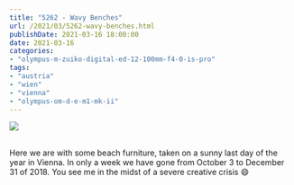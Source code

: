 ```yaml
---
title: "5262 - Wavy Benches"
url: /2021/03/5262-wavy-benches.html
publishDate: 2021-03-16 18:00:00
date: 2021-03-16
categories:
- "olympus-m-zuiko-digital-ed-12-100mm-f4-0-is-pro"
tags:
- "austria"
- "wien"
- "vienna"
- "olympus-om-d-e-m1-mk-ii"
---
```

<div class="container">
<div class="center"><a target="_blank" href="https://d25zfm9zpd7gm5.cloudfront.net/1200x1200/2018/20181231_140346_lr.jpg"><img class="webfeedsFeaturedVisual" src="https://d25zfm9zpd7gm5.cloudfront.net/0600x0600/2018/20181231_140346_lr.jpg" /></a></div>
</div>
<br />

Here we are with some beach furniture, taken on a sunny last
day of the year in Vienna. In only a week we have gone from
October 3 to December 31 of 2018. You see me in the midst of
a severe creative crisis :smile:

